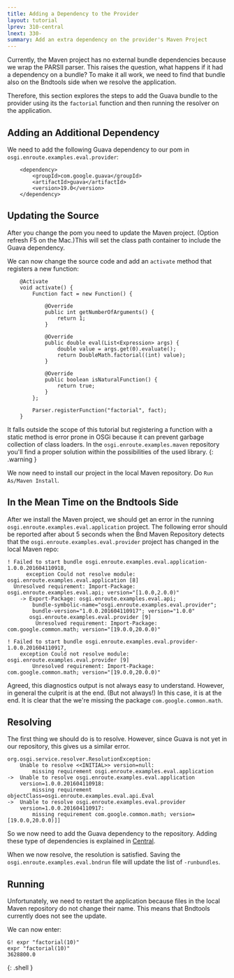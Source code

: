 ```yaml
---
title: Adding a Dependency to the Provider
layout: tutorial
lprev: 310-central
lnext: 330-
summary: Add an extra dependency on the provider's Maven Project
---
```


Currently, the Maven project has no external bundle dependencies because we wrap the PARSII parser. This raises the question, what happens if it had a dependency on a bundle? To make it all work, we need to find that bundle also on the Bndtools side when we resolve the application.

Therefore, this section explores the steps to add the Guava bundle to the provider using its the `factorial` function and then running the resolver on the application. 

## Adding an Additional Dependency

We need to add the following Guava dependency to our pom in `osgi.enroute.examples.eval.provider`:

		<dependency>
			<groupId>com.google.guava</groupId>
			<artifactId>guava</artifactId>
			<version>19.0</version>
		</dependency>

## Updating the Source

After you change the pom you need to update the Maven project. (Option refresh F5 on the Mac.)This will set the class path container to include the Guava dependency.

We can now change the source code and add an `activate` method that registers a new function:

		@Activate
		void activate() {
			Function fact = new Function() {
	
				@Override
				public int getNumberOfArguments() {
					return 1;
				}
	
				@Override
				public double eval(List<Expression> args) {
					double value = args.get(0).evaluate();
					return DoubleMath.factorial((int) value);
				}
	
				@Override
				public boolean isNaturalFunction() {
					return true;
				}
			};
	
			Parser.registerFunction("factorial", fact);
		}

It falls outside the scope of this tutorial but registering a function with a static method is error prone in OSGi because it can prevent garbage collection of class loaders. In the `osgi.enroute.examples.maven` repository you'll find a proper solution within the possibilities of the used library.
{: .warning }

We now need to install our project in the local Maven repository. Do `Run As/Maven Install`.

## In the Mean Time on the Bndtools Side

After we install the Maven project, we should get an error in the running `osgi.enroute.examples.eval.application` project. The following error should be reported after about 5 seconds when the Bnd Maven Repository detects that the `osgi.enroute.examples.eval.provider` project has changed in the local Maven repo:

	! Failed to start bundle osgi.enroute.examples.eval.application-1.0.0.201604110918, 
	      exception Could not resolve module: osgi.enroute.examples.eval.application [8]
	  Unresolved requirement: Import-Package: osgi.enroute.examples.eval.api; version="[1.0.0,2.0.0)"
	    -> Export-Package: osgi.enroute.examples.eval.api; 
	    	bundle-symbolic-name="osgi.enroute.examples.eval.provider"; 
	    	bundle-version="1.0.0.201604110917"; version="1.0.0"
	       osgi.enroute.examples.eval.provider [9]
	         Unresolved requirement: Import-Package: com.google.common.math; version="[19.0.0,20.0.0)"
	
	! Failed to start bundle osgi.enroute.examples.eval.provider-1.0.0.201604110917, 
		exception Could not resolve module: osgi.enroute.examples.eval.provider [9]
	  		Unresolved requirement: Import-Package: com.google.common.math; version="[19.0.0,20.0.0)"

Agreed, this diagnostics output is not always easy to understand. However, in general the culprit is at the end. (But not always!) In this case, it is at the end. It is clear that the we're missing the package `com.google.common.math`. 


## Resolving

The first thing we should do is to resolve. However, since Guava is not yet in our repository, this gives us a similar error. 

	org.osgi.service.resolver.ResolutionException: 
		Unable to resolve <<INITIAL>> version=null: 
			missing requirement osgi.enroute.examples.eval.application 
	->  Unable to resolve osgi.enroute.examples.eval.application 
		version=1.0.0.201604110918: 
			missing requirement objectClass=osgi.enroute.examples.eval.api.Eval 
	->  Unable to resolve osgi.enroute.examples.eval.provider 
		version=1.0.0.201604110917: 
			missing requirement com.google.common.math; version=[19.0.0,20.0.0)]]

So we now need to add the Guava dependency to the repository. Adding these type of dependencies is explained in [Central](310-central).

When we now resolve, the resolution is satisfied. Saving the `osgi.enroute.examples.eval.bndrun` file will update the list of `-runbundles`. 

## Running 
Unfortunately, we need to restart the application because files in the local Maven repository do not change their name. This means that Bndtools currently does not see the update.
 
We can now enter:

	G! expr "factorial(10)"
	expr "factorial(10)"
	3628800.0
{: .shell }


	






 
